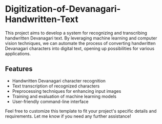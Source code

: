 # Digitization-of-Devanagari-Handwritten-Text




This project aims to develop a system for recognizing and transcribing handwritten Devanagari text. By leveraging machine learning and computer vision techniques, we can automate the process of converting handwritten Devanagari characters into digital text, opening up possibilities for various applications.

## Features

- Handwritten Devanagari character recognition
- Text transcription of recognized characters
- Preprocessing techniques for enhancing input images
- Training and evaluation of machine learning models
- User-friendly command-line interface


Feel free to customize this template to fit your project's specific details and requirements. Let me know if you need any further assistance!
